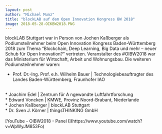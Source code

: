 ```yaml
---
layout: post
author: "Michael Munz"
title: "blockLAB auf dem Open Innovation Kongress BW 2018"
image: 2018-05-28-OIKBW2018.PNG
---
```


blockLAB Stuttgart war in Person von Jochen Kaßberger als Podiumsteilnehmer beim Open Innovation Kongress Baden-Württemberg 2018 zum Thema “Blockchain, Deep Learning, Big Data und mehr – neuer Schub für Open Innovation?” vertreten.
Veranstalter des #OIBW2018 war das Ministerium für Wirtschaft, Arbeit und Wohnungsbau. Die weiteren Podiumsteilnehmer waren:
<br>
* Prof. Dr.-Ing. Prof. e.h. Wilhelm Bauer | Technologiebeauftragter des Landes Baden-Württemberg, Fraunhofer IAO
<br>
* Joachim Edel | Zentrum für A ngewandte Luftfahrtforschung
<br>
* Edward Voncken | KMWE, Provinz Noord-Brabant, Niederlande
<br>
* Jochen Kaßberger | blockLAB Stuttgart
<br>
* Dr. Sven J. Körner | thingsTHINKING GmbH
<br>
<br>
[YouTube - OIBW2018 - Panel I](https://www.youtube.com/watch?v=WpWyJM853Fo)
<br>
